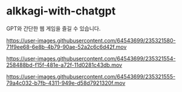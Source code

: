 # alkkagi-with-chatgpt

GPT와 간단한 웹 게임을 즐길 수 있습니다.

https://user-images.githubusercontent.com/64543699/235321580-71f9ee68-6e8b-4b79-90ae-52a2c6c6d42f.mov

https://user-images.githubusercontent.com/64543699/235321554-258488bd-f15f-481e-a72f-11d0281c43db.mov

https://user-images.githubusercontent.com/64543699/235321555-79a4c032-b7fb-4311-949e-d58d7921320f.mov
